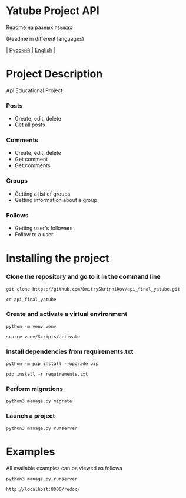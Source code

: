 # Yatube Project API
Readme на разных языках

(Readme in different languages)

| [Русский](README.md) | [English](README_EN.md) |

# Project Description

Api Educational Project

### Posts
- Create, edit, delete
- Get all posts

### Comments
- Create, edit, delete
- Get comment
- Get comments

### Groups
- Getting a list of groups
- Getting information about a group

### Follows
- Getting user's followers
- Follow to a user

# Installing the project

### Clone the repository and go to it in the command line

```
git clone https://github.com/DmitrySkrinnikov/api_final_yatube.git
```

```
cd api_final_yatube
```

### Create and activate a virtual environment

```
python -m venv venv
```

```
source venv/Scripts/activate
```

### Install dependencies from requirements.txt

```
python -m pip install --upgrade pip
```

```
pip install -r requirements.txt
```

### Perform migrations

```
python3 manage.py migrate
```

### Launch a project

```
python3 manage.py runserver
```

# Examples
All available examples can be viewed as follows

```
python3 manage.py runserver
```

```
http://localhost:8000/redoc/
```
